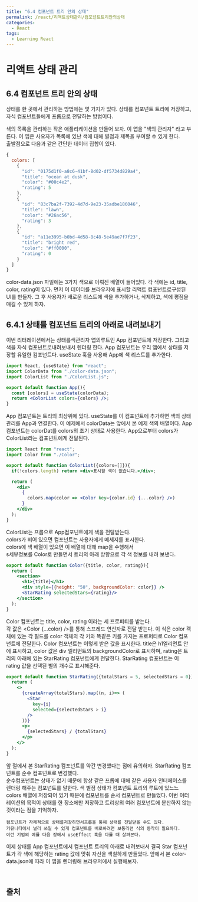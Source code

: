 ```yaml
---
title: "6.4 컴포넌트 트리 안의 상태"
permalink: /react/리액트상태관리/컴포넌트트리안의상태
categories:
  - React
tags:
  - Learning React
---
```


# 리액트 상태 관리

## 6.4 컴포넌트 트리 안의 상태

상태를 한 곳에서 관리하는 방법에는 몇 가지가 있다. 
상태를 컴포넌트 트리에 저장하고, 자식 컴포넌트들에게 프롭으로 전달하는 방법이다.
  
색의 목록을 관리하는 작은 애플리케이션을 만들어 보자. 이 앱을 "색의 관리자" 라고 부른다.
이 앱은 사요자가 목록에 있난 색에 대해 별점과 제목을 부여할 수 있게 한다.  
출발점으로 다음과 같은 간단한 데이터 집합이 있다.

```jsx
{
  colors: [
    {
      "id": "0175d1f0-a8c6-41bf-8d02-df5734d829a4",
      "title": "ocean at dusk",
      "color": "#00c4e2",
      "rating": 5
    },
    {
      "id": "83c7ba2f-7392-4d7d-9e23-35adbe186046",
      "title": "lawn",
      "color": "#26ac56",
      "rating": 3
    },
    {
      "id": "a11e3995-b0bd-4d58-8c48-5e49ae7f7f23",
      "title": "bright red",
      "color": "#ff0000",
      "rating": 0
    }
  ]
}
```

color-data.json 파일에는 3가지 색으로 이뤄진 배열이 들어있다.
각 색에는 id, title, color, rating이 있다. 
먼저 이 데이터를 브라우저에 표시할 리액트 컴포넌트로구성된 UI를 만들자. 
그 후 사용자가 새로운 리스트에 색을 추가하거나, 삭제하고, 색에 평점을 매길 수 있게 하자.

## 6.4.1 상태를 컴포넌트 트리의 아래로 내려보내기

이번 리터레이션에서는 상태를색관리자 앱의루트인 App 컴포넌트에 저장한다.
그리고 색을 자식 컴포넌트로내려보내서 렌더링 한다.
App 컴포넌트는 우리 앱에서 상태를 저장할 유일한 컴포넌트다.
useState 훅을 사용해 App에 색 리스트를 추가한다.

```jsx
import React, {useState} from "react";
import ColorData from "./color-data.json";
import ColorList from "./ColorList.js";

export default function App(){
  const [colors] = useState(colorData);
  return <ColorList colors={colors} />;
}
```

App 컴포넌트는 트리의 최상위에 있다. 
useState를 이 컴포넌트에 추가하면 색의 상태 관리를 App과 연결한다. 
이 예제에서 colorData는 앞에서 본 예제 색의 배열이다. 
App 컴포넌트는 colorDat를 colors의 초기 상태로 사용한다. 
App으로부터 colors가 ColorList라는 컴포넌트에게 전달된다.

```jsx
import React from "react";
import Color from "./Color";

export default function ColorList({colors=[]}){
  if(!colors.length) return <div>표시할 색이 없습니다.</div>;

  return (
    <div>
      {
        colors.map(color => <Color key={color.id} {...color} />)
      }
    </div>
  );
}
```

ColorList는 프롭으로 App컴포넌트에게 색을 전달받는다.  
colors가 비어 있으면 컴포넌트는 사용자에게 메세지를 표시한다.   
colors에 색 배열이 있으면 이 배열에 대해 map을 수행해서   
s세부정보를 Color로 만들면서 트리의 아래 방향으로 각 색 정보를 내려 보낸다.

```jsx
export default function Color({title, color, rating}){
  return (
    <section>
      <h1>{title}</h1>
      <div style={{height: "50", backgroundColor: color}} />
      <StarRating selectedStars={rating}/>
    </section>
  );
}
```

Color 컴포넌트는 title, color, rating 이라는 세 프로퍼티를 받는다.  
각 값은 <Color {...color} />를 통해 스프레드 연산자로 전달 받는다. 이 식은 color 객체에 있는 각 필드를 color 객체의 각 키와 똑같은 키를 가지는 프로퍼티로 Color 컴포넌트에 전달한다.
Color 컴포넌트는 이렇게 받은 값을 표시한다. 
title은 h1엘리먼트 안에 표시하고, color 값은 div 엘리먼트의 backgroundColor로 표시하며, rating은 트리의 아래에 있는 StarRating 컴포넌트에게 전달한다.
StarRating 컴포넌트는 이 rating 값을 선택된 별의 개수로 표시해준다.

```jsx
export default function StarRating({totalStars = 5, selectedStars = 0}){
  return (
    <>
      {createArray(totalStars).map((n, i)=> (
        <Star
          key={i}
          selected={selectedStars > i}
        />
      ))}
      <p>
        {selectedStars} / {totalStars}
      </p>
    </>
  );
}
```

앞 절에서 본 StarRating 컴포넌트를 약간 변경했다는 점에 유의하자.
StarRating 컴포넌트를 순수 컴포넌트로 변경했다.  
순수컴포넌트는 상태가 없기 때문에 항상 같은 프롭에 대해 같은 사용자 인터페이스를 렌더링 해주는 컴포넌트를 말한다.
색 별점 상태가 컴포넌트 트리의 루트에 있느느colors 배열에 저장되어 있기 때문에 컴포넌트를 순서 컴포넌트로 만들었다.
이번 이터레이션의 목적이 상태를 한 장소에만 저장하고 트리상의 여러 컴포넌트에 분산하지 않는 것이라는 점을 기억하자.

```
컴포넌트가 자체적으로 상태를저장하면서프롭을 통해 상태를 전달받을 수도 있다.
커뮤니티에서 널리 쓰일 수 있게 컴포넌트를 배로하려면 보통리런 식의 동작이 필요하다.
이런 기업의 예를 다음 장에서 useEffect 훅을 다룰 때 살펴본다.
```

이제 상태를 App 컴포넌트에서 컴포넌트 트리의 아래로 내려보내서 결국 Star 컴포넌트가 각 색에 해당하는 rating 값에 맞춰 자신을 색칠하게 만들었다.
앞에서 본 color-data.json에 따라 이 앱을 렌더링해 브라우저에서 실행해보자.

```jsx
```

```jsx
```

## 출처
[]()